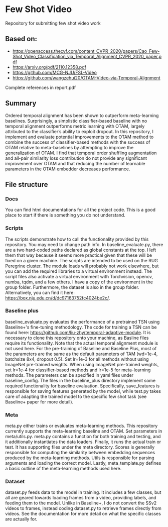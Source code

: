 # Few Shot Video
Repository for submitting few shot video work
## Based on:
- https://openaccess.thecvf.com/content_CVPR_2020/papers/Cao_Few-Shot_Video_Classification_via_Temporal_Alignment_CVPR_2020_paper.pdf
- https://arxiv.org/pdf/2110.12358.pdf
- https://github.com/MCG-NJU/FSL-Video
- https://github.com/wangzehui20/OTAM-Video-via-Temporal-Alignment

Complete references in report.pdf
## Summary
Ordered temporal alignment has been shown to outperform meta-learning 
baselines. Surprisingly, a simplistic classifier-based baseline with no temporal alignment 
outperforms metric learning with OTAM, largely attributed to the classifier’s ability to 
exploit dropout. In this repository, I implement and evaluate potential 
improvements to the OTAM method to combine the success of classifier-based methods with 
the success of OTAM relative to meta-baselines by attempting to improve the generalization 
of OTAM. I find that temporal order shuffling augmentation and all-pair similarity loss 
contribution do not provide any significant improvement over OTAM and that reducing the 
number of learnable parameters in the OTAM embedder decreases performance.

## File structure
### Docs
You can find html documentations for all the project code. This is a good place to start if there 
is something you do not understand.
### Scripts
The scripts demonstrate how to call the functionality provided by this repository. You may need 
to change path info. In baseline_evaluate.py, there are a two hard-coded paths declared as global
 constants at the top. I left them that way because it seems more practical given that these will be 
fixed on a given machine. The scripts are intended to be used on the RUG Peregrine cluster.
The module loads will probably not work elsewhere, but you can add the required libraries 
to a virtual environment instead. The script files also activate a virtual environment 
with Torchvision, opencv, numba, tqdm, and a few others. I have a copy of the environment 
in the group folder. Furthermore, the dataset is also in the group folder. Alternatively, you can find it 
here: https://box.nju.edu.cn/d/dc97163752fc4024be2c/.
### Baseline plus
baseline_evaluate.py evaluates the performance of a pretrained TSN using Baseline+'s 
fine-tuning methodology. The code for training a TSN can be found here:
https://github.com/liu-zhy/temporal-adaptive-module. 
It is necessary to clone this repository onto your machine, as Basline files require its 
functionality. Note that the actual temporal alignment 
module is not used here. For the pre-training of Baseline and Baseline Plus, most of the 
parameters are the same as the default parameters of TAM (wd=1e-4, batchsize 8x4, 
dropout 0.5). Set lr=1e-3 for all methods without using ImageNet pre-trained weights. 
When using ImageNet pre-trained weights, set lr=1e-4 for classifier-based methods and 
lr=1e-5 for meta-learning methods. The parameters can be specified in yaml files under 
baseline_config. The files in the baseline_plus directory implement 
some required functionality for baseline evaluation. Specifically, save_features is responsible for 
saving features generated by the model, while test.py takes care of adapting the trained model 
to the specific few shot task (see Baseline+ paper for more detail).
### Meta
meta.py either trains or evaluates meta-learning methods. This repository currently 
supports the meta-learning baseline and OTAM. Set parameters in meta/utils.py. meta.py 
contains a function for both training and testing, and it additionally instantiates the data loaders.
Finally, it runs the actual train or test. It has supporting files under the meta directory. Scores 
is generally responsible for computing the similarity between embedding sequences produced by the 
meta-learning methods. Utils is responsible for parsing arguments and loading the correct model. Lastly, 
meta_template.py defines a basic outline of the meta-learning methods used here.
### Dataset
dataset.py feeds data to the model in training. It includes a few classes, but all are 
geared towards loading frames from a video, providing labels, and feeding them to the model.
Unlike in Baseline+, I do not convert the SSv2 videos to frames, instead coding dataset.py 
to retrieve frames directly from videos. See the documentation for more detail on what the 
specific classes are actually for.